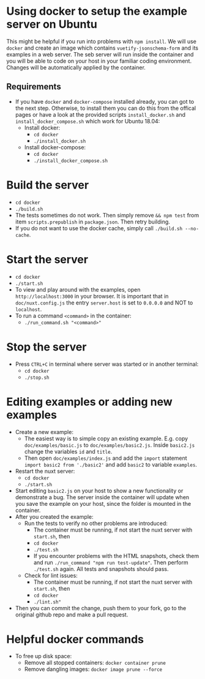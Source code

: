 # Using docker to setup the example server on Ubuntu
This might be helpful if you run into problems with `npm install`. We will use `docker` and create an image which contains `vuetify-jsonschema-form` and its examples in a web server. The seb server will run inside the container and you will be able to code on your host in your familiar coding environment. Changes will be automatically applied by the container.

## Requirements
- If you have `docker` and `docker-compose` installed already, you can got to the next step. Otherwise, to install them you can do this from the offical pages or have a look at the provided scripts `install_docker.sh` and `install_docker_compose.sh` which work for Ubuntu 18.04:
  - Install docker:
    - `cd docker`
    - `./install_docker.sh`
  - Install docker-compose:
    - `cd docker`
    - `./install_docker_compose.sh`

# Build the server
- `cd docker`
- `./build.sh`
- The tests sometimes do not work. Then simply remove `&& npm test` from item `scripts.prepublish` in `package.json`. Then retry building.
- If you do not want to use the docker cache, simply call `./build.sh --no-cache`.

# Start the server
- `cd docker`
- `./start.sh`
- To view and play around with the examples, open `http://localhost:3000` in your browser. It is important that in `doc/nuxt.config.js` the entry `server.host` is set to `0.0.0.0` and NOT to `localhost`.
- To run a command `<command>` in the container:
  - `./run_command.sh "<command>"`

# Stop the server
- Press `CTRL+C` in terminal where server was started or in another terminal:
  - `cd docker`
  - `./stop.sh`

# Editing examples or adding new examples
- Create a new example:
  - The easiest way is to simple copy an existing example. E.g. copy `doc/examples/basic.js` to `doc/examples/basic2.js`. Inside `basic2.js` change the variables `id` and `title`.
  - Then open `doc/examples/index.js` and add the `import` statement `import basic2 from './basic2'` and add `basic2` to variable `examples`.
- Restart the nuxt server:
  - `cd docker`
  - `./start.sh`
- Start editing `basic2.js` on your host to show a new functionality or demonstrate a bug. The server inside the container will update when you save the example on your host, since the folder is mounted in the container.
- After you created the example:
  - Run the tests to verify no other problems are introduced:
    - The container must be running, if not start the nuxt server with `start.sh`, then
    - `cd docker`
    - `./test.sh`
    - If you encounter problems with the HTML snapshots, check them and run `./run_command "npm run test-update"`. Then perform `./test.sh` again. All tests and snapshots should pass.
  - Check for lint issues:
    - The container must be running, if not start the nuxt server with `start.sh`, then
    - `cd docker`
    - `./lint.sh"`
- Then you can commit the change, push them to your fork, go to the original github repo and make a pull request.

# Helpful docker commands
- To free up disk space:
  - Remove all stopped containers: `docker container prune`
  - Remove dangling images: `docker image prune --force`
